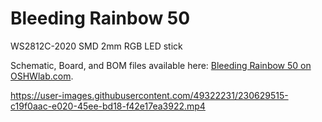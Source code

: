 # Bleeding Rainbow 50
WS2812C-2020 SMD 2mm RGB LED stick

Schematic, Board, and BOM files available here: [Bleeding Rainbow 50 on OSHWlab.com](https://oshwlab.com/djdevon3/bleeding_rainbow_50).

https://user-images.githubusercontent.com/49322231/230629515-c19f0aac-e020-45ee-bd18-f42e17ea3922.mp4


